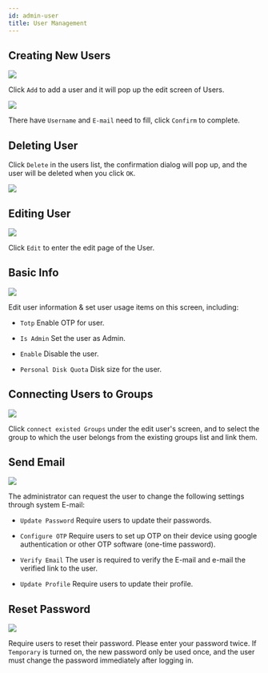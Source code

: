 ```yaml
---
id: admin-user
title: User Management
---
```


## Creating New Users

![](assets/user_6.png)

Click `Add` to add a user and it will pop up the edit screen of Users.

![](assets/user_4.png)

There have `Username` and `E-mail` need to fill, click `Confirm` to complete.

## Deleting User

Click `Delete` in the users list, the confirmation dialog will pop up, and the user will be deleted when you click `OK`.

![](assets/user_10.png)

## Editing User

![](assets/user_7.png)

Click `Edit` to enter the edit page of the User.

## Basic Info

![](assets/user_5.png)

Edit user information & set user usage items on this screen, including:

+ `Totp` Enable OTP for user.

+ `Is Admin` Set the user as Admin.

+ `Enable` Disable the user.

+ `Personal Disk Quota` Disk size for the user.

## Connecting Users to Groups

![](assets/user_15.png)

Click `connect existed Groups` under the edit user's screen, and to select the group to which the user belongs from the existing groups list and link them.

## Send Email

![](assets/user_18.png)

The administrator can request the user to change the following settings through system E-mail:

+ `Update Password` Require users to update their passwords.

+ `Configure OTP` Require users to set up OTP on their device using google authentication or other OTP software (one-time password).

+ `Verify Email` The user is required to verify the E-mail and e-mail the verified link to the user.

+ `Update Profile` Require users to update their profile.

## Reset Password

![](assets/user_19.png)

Require users to reset their password. Please enter your password twice. If `Temporary` is turned on, the new password only be used once, and the user must change the password immediately after logging
in.
